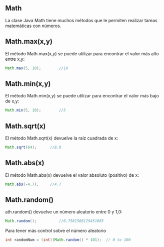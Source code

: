 ## Math
La clase Java Math tiene muchos métodos que le permiten realizar tareas matemáticas con números.

## Math.max(x,y)
El método Math.max(x,y) se puede utilizar para encontrar el valor más alto entre x,y:

```java   
Math.max(5, 10);		//10
```

## Math.min(x,y)
El método Math.min(x,y) se puede utilizar para encontrar el valor más bajo de x,y:
   
```java
Math.min(5, 10);		//5
```

## Math.sqrt(x)
El método Math.sqrt(x) devuelve la raíz cuadrada de x:

```java
Math.sqrt(64);		//8.0
```

## Math.abs(x)
El método Math.abs(x) devuelve el valor absoluto (positivo) de x:

```java
Math.abs(-4.7);		//4.7
```

## Math.random()
ath.random() devuelve un número aleatorio entre 0 y 1,0:

```java
Math.random();			//0.7581506129451685
```

Para tener más control sobre el número aleatorio

```java
int randomNum = (int)(Math.random() * 101);  // 0 to 100
```